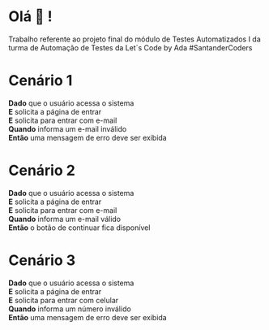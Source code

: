 # Olá 👋 !

Trabalho referente ao projeto final do módulo de Testes Automatizados I da turma de Automação de Testes da Let´s Code by Ada #SantanderCoders


# Cenário 1

**Dado** que o usuário acessa o sistema  
**E** solicita a página de entrar  
**E** solicita para entrar com e-mail  
**Quando** informa um e-mail inválido  
**Então** uma mensagem de erro deve ser exibida


# Cenário 2

**Dado** que o usuário acessa o sistema  
**E** solicita a página de entrar  
**E** solicita para entrar com e-mail  
**Quando** informa um e-mail válido  
**Então** o botão de continuar fica disponível

# Cenário 3

**Dado** que o usuário acessa o sistema  
**E** solicita a página de entrar  
**E** solicita para entrar com celular  
**Quando** informa um número inválido  
**Então** uma mensagem de erro deve ser exibida

